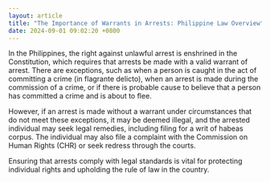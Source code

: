 ```yaml
---
layout: article
title: "The Importance of Warrants in Arrests: Philippine Law Overview"
date: 2024-09-01 09:02:20 +0800
---
```


<p>In the Philippines, the right against unlawful arrest is enshrined in the Constitution, which requires that arrests be made with a valid warrant of arrest. There are exceptions, such as when a person is caught in the act of committing a crime (in flagrante delicto), when an arrest is made during the commission of a crime, or if there is probable cause to believe that a person has committed a crime and is about to flee.</p><p>However, if an arrest is made without a warrant under circumstances that do not meet these exceptions, it may be deemed illegal, and the arrested individual may seek legal remedies, including filing for a writ of habeas corpus. The individual may also file a complaint with the Commission on Human Rights (CHR) or seek redress through the courts.</p><p>Ensuring that arrests comply with legal standards is vital for protecting individual rights and upholding the rule of law in the country.</p>